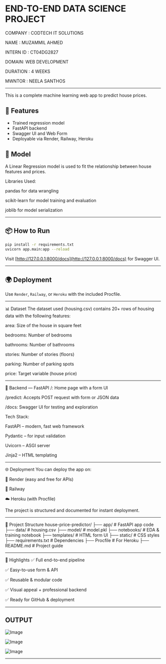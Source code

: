 #  END-TO-END DATA SCIENCE PROJECT

COMPANY : CODTECH IT SOLUTIONS

NAME : MUZAMMIL AHMED 

INTERN ID : CT04DG2827

DOMAIN: WEB DEVELOPMENT 

DURATION : 4 WEEKS 

MWNTOR : NEELA SANTHOS 

---

This is a complete machine learning web app to predict house prices.

## 🚀 Features
- Trained regression model
- FastAPI backend
- Swagger UI and Web Form
- Deployable via Render, Railway, Heroku

## 🧠 Model
A Linear Regression model is used to fit the relationship between house features and prices.

Libraries Used:

pandas for data wrangling

scikit-learn for model training and evaluation

joblib for model serialization

---

## 📦 How to Run
```bash
pip install -r requirements.txt
uvicorn app.main:app --reload
```
Visit [http://127.0.0.1:8000/docs](http://127.0.0.1:8000/docs) for Swagger UI.

---

## 🌍 Deployment
Use `Render`, `Railway`, or `Heroku` with the included Procfile.

---

📊 Dataset
The dataset used (housing.csv) contains 20+ rows of housing data with the following features:

area: Size of the house in square feet

bedrooms: Number of bedrooms

bathrooms: Number of bathrooms

stories: Number of stories (floors)

parking: Number of parking spots

price: Target variable (house price)

---

🧩 Backend — FastAPI
/: Home page with a form UI

/predict: Accepts POST request with form or JSON data

/docs: Swagger UI for testing and exploration

Tech Stack:

FastAPI – modern, fast web framework

Pydantic – for input validation

Uvicorn – ASGI server

Jinja2 – HTML templating

---

🌐 Deployment
You can deploy the app on:

🚀 Render (easy and free for APIs)

🚂 Railway

☁️ Heroku (with Procfile)

The project is structured and documented for instant deployment.

---
🧾 Project Structure
house-price-predictor/
├── app/                # FastAPI app code
├── data/               # housing.csv
├── model/              # model.pkl
├── notebooks/          # EDA & training notebook
├── templates/          # HTML form UI
├── static/             # CSS styles
├── requirements.txt    # Dependencies
├── Procfile            # For Heroku
├── README.md           # Project guide

---

📌 Highlights
✅ Full end-to-end pipeline

✅ Easy-to-use form & API

✅ Reusable & modular code

✅ Visual appeal + professional backend

✅ Ready for GitHub & deployment


---


## OUTPUT
![Image](https://github.com/user-attachments/assets/b45dfa09-546a-4598-b898-33bac5b82513)

![Image](https://github.com/user-attachments/assets/f4b4bac1-cdbe-41b8-a9dd-e371602ccf09)

![Image](https://github.com/user-attachments/assets/0aa6704e-6d65-4372-ae64-43540ae7811a)

---
